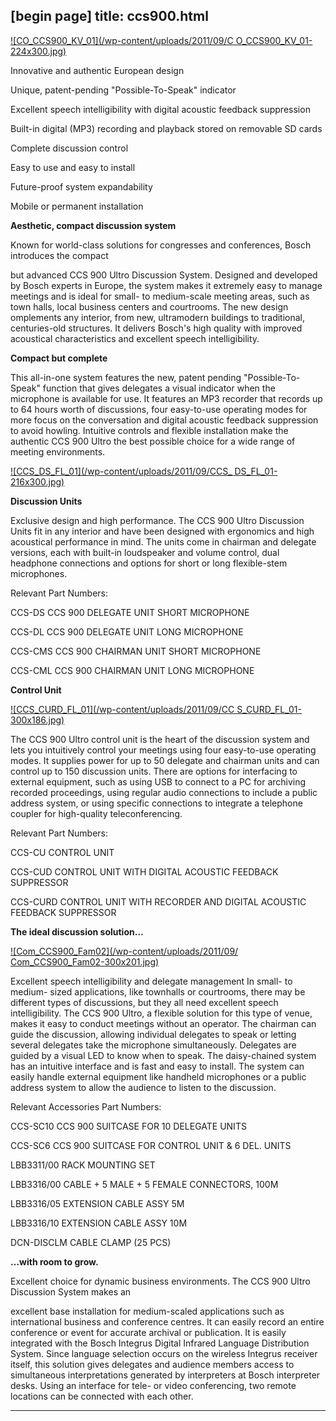[begin page]
 title: ccs900.html
----------------------------------------------------------

[ ![CO_CCS900_KV_01](/wp-content/uploads/2011/09/C O_CCS900_KV_01-224x300.jpg)](/wp-content/uploads/2011/09/CO_CCS900_KV_01.jpg)

Innovative and authentic European design

Unique, patent-pending "Possible-To-Speak" indicator

Excellent speech intelligibility with digital acoustic feedback suppression

Built-in digital (MP3) recording and playback stored on removable SD cards

Complete discussion control

Easy to use and easy to install

Future-proof system expandability

Mobile or permanent installation

**Aesthetic, compact discussion system**

Known for world-class solutions for congresses and conferences, Bosch introduces the compact

but advanced CCS 900 Ultro Discussion System. Designed and developed by Bosch experts in Europe, the system makes it extremely easy to manage meetings and is ideal for small- to medium-scale meeting areas, such as town halls, local business centers and courtrooms. The new design omplements any interior, from new, ultramodern buildings to traditional, centuries-old structures. It delivers Bosch's high quality with improved acoustical characteristics and excellent speech intelligibility.

**Compact but complete**

This all-in-one system features the new, patent pending "Possible-To-Speak" function that gives delegates a visual indicator when the microphone is available for use. It features an MP3 recorder that records up to 64 hours worth of discussions, four easy-to-use operating modes for more focus on the conversation and digital acoustic feedback suppression to avoid howling. Intuitive controls and flexible installation make the authentic CCS 900 Ultro the best possible choice for a wide range of meeting environments.

[ ![CCS_DS_FL_01](/wp-content/uploads/2011/09/CCS_ DS_FL_01-216x300.jpg)](/wp-content/uploads/2011/09/CCS_DS_FL_01.jpg)

**Discussion Units**

Exclusive design and high performance. The CCS 900 Ultro Discussion Units fit in any interior and have been designed with ergonomics and high acoustical performance in mind. The units come in chairman and delegate versions, each with built-in loudspeaker and volume control, dual headphone connections and options for short or long flexible-stem microphones.

Relevant Part Numbers:

CCS-DS CCS 900 DELEGATE UNIT SHORT MICROPHONE

CCS-DL CCS 900 DELEGATE UNIT LONG MICROPHONE

CCS-CMS CCS 900 CHAIRMAN UNIT SHORT MICROPHONE

CCS-CML CCS 900 CHAIRMAN UNIT LONG MICROPHONE

**Control Unit**

[ ![CCS_CURD_FL_01](/wp-content/uploads/2011/09/CC S_CURD_FL_01-300x186.jpg)](/wp-content/uploads/2011/09/CCS_CURD_FL_01.jpg)

The CCS 900 Ultro control unit is the heart of the discussion system and lets you intuitively control your meetings using four easy-to-use operating modes. It supplies power for up to 50 delegate and chairman units and can control up to 150 discussion units. There are options for interfacing to external equipment, such as using USB to connect to a PC for archiving recorded proceedings, using regular audio connections to include a public address system, or using specific connections to integrate a telephone coupler for high-quality teleconferencing.

Relevant Part Numbers:

CCS-CU CONTROL UNIT

CCS-CUD CONTROL UNIT WITH DIGITAL ACOUSTIC FEEDBACK SUPPRESSOR

CCS-CURD CONTROL UNIT WITH RECORDER AND DIGITAL ACOUSTIC FEEDBACK SUPPRESSOR

**The ideal discussion solution…**

[ ![Com_CCS900_Fam02](/wp-content/uploads/2011/09/ Com_CCS900_Fam02-300x201.jpg)](/wp-content/uploads/2011/09/Com_CCS900_Fam02.jpg)

Excellent speech intelligibility and delegate management In small- to medium- sized applications, like townhalls or courtrooms, there may be different types of discussions, but they all need excellent speech intelligibility. The CCS 900 Ultro, a flexible solution for this type of venue, makes it easy to conduct meetings without an operator. The chairman can guide the discussion, allowing individual delegates to speak or letting several delegates take the microphone simultaneously. Delegates are guided by a visual LED to know when to speak. The daisy-chained system has an intuitive interface and is fast and easy to install. The system can easily handle external equipment like handheld microphones or a public address system to allow the audience to listen to the discussion.

Relevant Accessories Part Numbers:

CCS-SC10 CCS 900 SUITCASE FOR 10 DELEGATE UNITS

CCS-SC6 CCS 900 SUITCASE FOR CONTROL UNIT &amp; 6 DEL. UNITS

LBB3311/00 RACK MOUNTING SET

LBB3316/00 CABLE + 5 MALE + 5 FEMALE CONNECTORS, 100M

LBB3316/05 EXTENSION CABLE ASSY 5M

LBB3316/10 EXTENSION CABLE ASSY 10M

DCN-DISCLM CABLE CLAMP (25 PCS)

**…with room to grow.**

Excellent choice for dynamic business environments. The CCS 900 Ultro Discussion System makes an

excellent base installation for medium-scaled applications such as international business and conference centres. It can easily record an entire conference or event for accurate archival or publication. It is easily integrated with the Bosch Integrus Digital Infrared Language Distribution System. Since language selection occurs on the wireless Integrus receiver itself, this solution gives delegates and audience members access to simultaneous interpretations generated by interpreters at Bosch interpreter desks. Using an interface for tele- or video conferencing, two remote locations can be connected with each other.




----------------------------------------------------------
